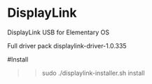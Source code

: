 # DisplayLink
DisplayLink USB for Elementary OS


Full driver pack displaylink-driver-1.0.335



#Install

>> sudo ./displaylink-installer.sh install